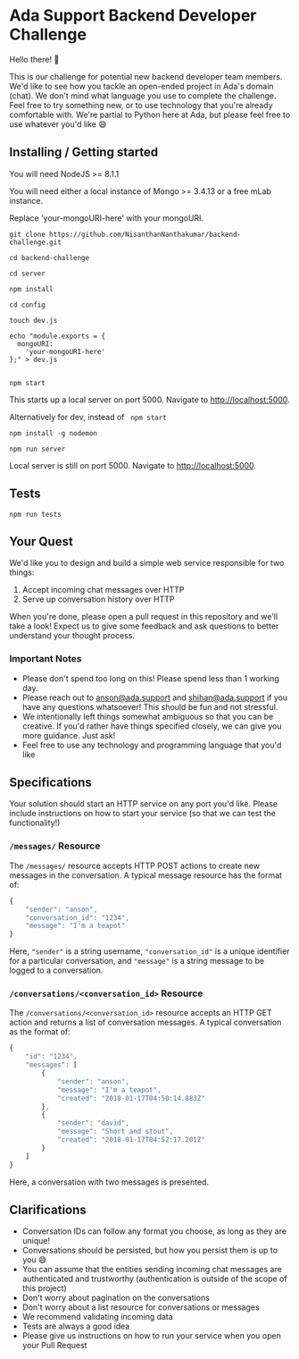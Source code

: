 # Ada Support Backend Developer Challenge


Hello there! :wave:

This is our challenge for potential new backend developer team members. We'd like to see how you tackle an open-ended project in Ada's domain (chat). We don't mind what language you use to complete the challenge. Feel free to try something new, or to use technology that you're already comfortable with. We're partial to Python here at Ada, but please feel free to use whatever you'd like :smile:

## Installing / Getting started

You will need NodeJS >= 8.1.1

You will need either a local instance of Mongo >= 3.4.13 or a free mLab instance.

Replace 'your-mongoURI-here' with your mongoURI.

```shell
git clone https://github.com/NisanthanNanthakumar/backend-challenge.git

cd backend-challenge

cd server

npm install

cd config

touch dev.js

echo "module.exports = {
  mongoURI:
    'your-mongoURI-here'
};" > dev.js


npm start
```

This starts up a local server on port 5000. Navigate to [http://localhost:5000](http://localhost:5000).

Alternatively for dev, instead of ``` npm start```

```shell
npm install -g nodemon

npm run server
```

Local server is still on port 5000. Navigate to [http://localhost:5000](http://localhost:5000).

## Tests

```shell
npm run tests
```

## Your Quest

We'd like you to design and build a simple web service responsible for two things:

1. Accept incoming chat messages over HTTP
2. Serve up conversation history over HTTP

When you're done, please open a pull request in this repository and we'll take a look! Expect us to give some feedback and ask questions to better understand your thought process.

### Important Notes
- Please don't spend too long on this! Please spend less than 1 working day.
- Please reach out to anson@ada.support and shihan@ada.support if you have any questions whatsoever! This should be fun and not stressful.
- We intentionally left things somewhat ambiguous so that you can be creative. If you'd rather have things specified closely, we can give you more guidance. Just ask!
- Feel free to use any technology and programming language that you'd like

## Specifications

Your solution should start an HTTP service on any port you'd like. Please include instructions on how to start your service (so that we can test the functionality!)

### `/messages/` Resource

The `/messages/` resource accepts HTTP POST actions to create new messages in the conversation. A typical message resource has the format of:

```javascript
{
    "sender": "anson",
    "conversation_id": "1234",
    "message": "I'm a teapot"
}
```

Here, `"sender"` is a string username, `"conversation_id"` is a unique identifier for a particular conversation, and `"message"` is a string message to be logged to a conversation.

### `/conversations/<conversation_id>` Resource

The `/conversations/<conversation_id>` resource accepts an HTTP GET action and returns a list of conversation messages. A typical conversation as the format of:

```javascript
{
    "id": "1234",
    "messages": [
        {
            "sender": "anson",
            "message": "I'm a teapot",
            "created": "2018-01-17T04:50:14.883Z"
        },
        {
            "sender": "david",
            "message": "Short and stout",
            "created": "2018-01-17T04:52:17.201Z"
        }
    ]
}
```

Here, a conversation with two messages is presented.

## Clarifications
- Conversation IDs can follow any format you choose, as long as they are unique!
- Conversations should be persisted, but how you persist them is up to you :smile:
- You can assume that the entities sending incoming chat messages are authenticated and trustworthy (authentication is outside of the scope of this project)
- Don't worry about pagination on the conversations
- Don't worry about a list resource for conversations or messages
- We recommend validating incoming data
- Tests are always a good idea
- Please give us instructions on how to run your service when you open your Pull Request
